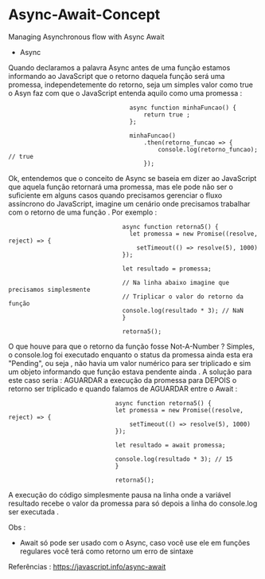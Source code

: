 # Async-Await-Concept
Managing Asynchronous flow with Async Await


 - Async
 
  Quando declaramos a palavra Async antes de uma função estamos informando ao JavaScript que o retorno daquela função será uma promessa, independetemente do retorno, seja um simples valor como true o Asyn faz com que o JavaScript entenda aquilo como uma promessa : 
  
  
                                      async function minhaFuncao() {
                                          return true ;
                                      };

                                      minhaFuncao()
                                          .then(retorno_funcao => {
                                              console.log(retorno_funcao); // true
                                          });


Ok, entendemos que o conceito de Async se baseia em dizer ao JavaScript que aquela função retornará uma promessa, mas ele pode não ser o suficiente em alguns casos quando precisamos gerenciar o fluxo assíncrono do JavaScript, imagine um cenário onde precisamos trabalhar com o retorno de uma função . Por exemplo : 




                                    async function retorna5() {
                                      let promessa = new Promise((resolve, reject) => {
                                        setTimeout(() => resolve(5), 1000)
                                    });

                                    let resultado = promessa;

                                    // Na linha abaixo imagine que precisamos simplesmente 
                                    // Triplicar o valor do retorno da função 
                                    console.log(resultado * 3); // NaN
                                    }

                                    retorna5();
                                    
O que houve para que o retorno da função fosse Not-A-Number ? Simples, o console.log foi executado enquanto o status da promessa ainda esta era "Pending", ou seja , não havia um valor numérico para ser triplicado e sim um objeto informando que função estava pendente ainda . A solução para este caso seria : AGUARDAR a execução da promessa para DEPOIS o retorno ser triplicado e quando falamos de AGUARDAR entre o Await :



                                  async function retorna5() {
                                  let promessa = new Promise((resolve, reject) => {
                                      setTimeout(() => resolve(5), 1000)
                                  });

                                  let resultado = await promessa;

                                  console.log(resultado * 3); // 15
                                  }

                                  retorna5();
                                  
                                  
 A execução do código simplesmente pausa na linha onde a variável resultado recebe o valor da promessa para só depois a linha do console.log ser executada . 
 
 
 
 Obs : 

 * Await só pode ser usado com o Async, caso você use ele em funções regulares você terá como retorno um erro de sintaxe
 
 Referências : https://javascript.info/async-await 
